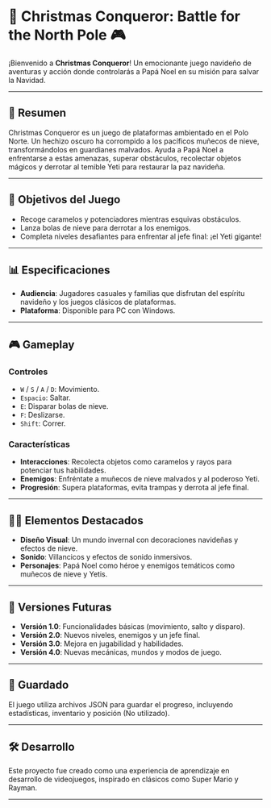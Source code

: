 # 🎅 Christmas Conqueror: Battle for the North Pole 🎮

¡Bienvenido a **Christmas Conqueror**! Un emocionante juego navideño de aventuras y acción donde controlarás a Papá Noel en su misión para salvar la Navidad.

---

## 📖 Resumen

Christmas Conqueror es un juego de plataformas ambientado en el Polo Norte. Un hechizo oscuro ha corrompido a los pacíficos muñecos de nieve, transformándolos en guardianes malvados. Ayuda a Papá Noel a enfrentarse a estas amenazas, superar obstáculos, recolectar objetos mágicos y derrotar al temible Yeti para restaurar la paz navideña.

---

## 🎯 Objetivos del Juego

- Recoge caramelos y potenciadores mientras esquivas obstáculos.
- Lanza bolas de nieve para derrotar a los enemigos.
- Completa niveles desafiantes para enfrentar al jefe final: ¡el Yeti gigante!

---

## 📊 Especificaciones

- **Audiencia**: Jugadores casuales y familias que disfrutan del espíritu navideño y los juegos clásicos de plataformas.
- **Plataforma**: Disponible para PC con Windows.

---

## 🎮 Gameplay

### Controles
- `W` / `S` / `A` / `D`: Movimiento.
- `Espacio`: Saltar.
- `E`: Disparar bolas de nieve.
- `F`: Deslizarse.
- `Shift`: Correr.

### Características
- **Interacciones**: Recolecta objetos como caramelos y rayos para potenciar tus habilidades.
- **Enemigos**: Enfréntate a muñecos de nieve malvados y al poderoso Yeti.
- **Progresión**: Supera plataformas, evita trampas y derrota al jefe final.

---

## 🧑‍🎨 Elementos Destacados

- **Diseño Visual**: Un mundo invernal con decoraciones navideñas y efectos de nieve.
- **Sonido**: Villancicos y efectos de sonido inmersivos.
- **Personajes**: Papá Noel como héroe y enemigos temáticos como muñecos de nieve y Yetis.

---

## 🚀 Versiones Futuras

- **Versión 1.0**: Funcionalidades básicas (movimiento, salto y disparo).
- **Versión 2.0**: Nuevos niveles, enemigos y un jefe final.
- **Versión 3.0**: Mejora en jugabilidad y habilidades.
- **Versión 4.0**: Nuevas mecánicas, mundos y modos de juego.

---

## 📂 Guardado

El juego utiliza archivos JSON para guardar el progreso, incluyendo estadísticas, inventario y posición (No utilizado).

---

## 🛠 Desarrollo

Este proyecto fue creado como una experiencia de aprendizaje en desarrollo de videojuegos, inspirado en clásicos como Super Mario y Rayman.

---

